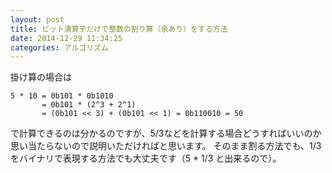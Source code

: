 ```yaml
---
layout: post
title: ビット演算子だけで整数の割り算（余あり）をする方法
date: 2014-12-29 11:34:25
categories: アルゴリズム
---
```

<p>掛け算の場合は</p>

<pre><code>5 * 10 = 0b101 * 0b1010
       = 0b101 * (2^3 + 2^1)
       = (0b101 &lt;&lt; 3) + (0b101 &lt;&lt; 1) = 0b110010 = 50
</code></pre>

<p>で計算できるのは分かるのですが、5/3などを計算する場合どうすればいいのか思い当たらないので説明いただければと思います。
そのまま割る方法でも、1/3をバイナリで表現する方法でも大丈夫です（5 * 1/3 と出来るので）。</p>
